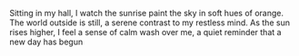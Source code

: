 Sitting in my hall, I watch the sunrise paint the sky in soft hues of orange. The world outside is still, a serene contrast to my restless mind. As the sun rises higher, I feel a sense of calm wash over me, a quiet reminder that a new day has begun